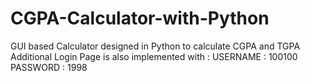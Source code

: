 # CGPA-Calculator-with-Python
GUI based Calculator designed in Python to calculate CGPA and TGPA
Additional Login Page is also implemented with :
USERNAME : 100100
PASSWORD : 1998

